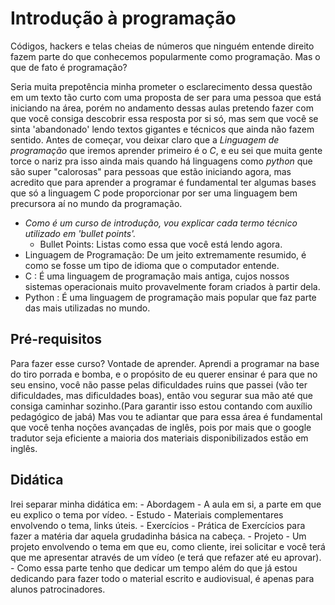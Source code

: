 # Introdução à programação

<p>
  Códigos, hackers e telas cheias de números que ninguém entende direito fazem parte do que conhecemos popularmente como programação. Mas o que de fato é programação?<br>

  Seria muita prepotência minha prometer o esclarecimento dessa questão em um texto tão curto com uma proposta de ser para uma pessoa que está iniciando na área, porém no andamento dessas aulas pretendo fazer com que você consiga descobrir essa resposta por si só, mas sem que você se sinta 'abandonado' lendo textos gigantes e técnicos que ainda não fazem sentido.
  Antes de começar, vou deixar claro que a *Linguagem de programação* que iremos aprender primeiro é o *C*, e eu sei que muita gente torce o nariz pra isso ainda mais quando há linguagens como *python* que são super "calorosas" para pessoas que estão iniciando agora, mas acredito que para aprender a programar é fundamental ter algumas bases que só a linguagem C pode proporcionar por ser uma linguagem bem precursora aí no mundo da programação.
  - *Como é um curso de introdução, vou explicar *cada* termo técnico utilizado em 'bullet points'.*
    - Bullet Points: Listas como essa que você está lendo agora.
  - Linguagem de Programação: De um jeito extremamente resumido, é como se fosse um tipo de idioma que o computador entende.
  - C : É uma linguagem de programação mais antiga, cujos nossos sistemas operacionais muito provavelmente foram criados à partir dela.
  - Python : É uma linguagem de programação mais popular que faz parte das mais utilizadas no mundo.
</p>

## Pré-requisitos

<p>
  Para fazer esse curso? Vontade de aprender. Aprendi a programar na base do tiro porrada e bomba, e o propósito de eu querer ensinar é para que no seu ensino, você não passe pelas dificuldades ruins que passei (vão ter dificuldades, mas dificuldades boas), então vou segurar sua mão até que consiga caminhar sozinho.(Para garantir isso estou contando com auxílio pedagógico de jabá)
  Mas vou te adiantar que para essa área é fundamental que você tenha noções avançadas de inglês, pois por mais que o google tradutor seja eficiente a maioria dos materiais disponibilizados estão em inglês.
</p>

## Didática
<p>
  Irei separar minha didática em:
    - Abordagem
      - A aula em si, a parte em que eu explico o tema por vídeo.
    - Estudo
      - Materiais complementares envolvendo o tema, links úteis.
    - Exercícios
      - Prática de Exercícios para fazer a matéria dar aquela grudadinha básica na cabeça.
    - Projeto
      - Um projeto envolvendo o tema em que eu, como cliente, irei solicitar e você terá que me apresentar através de um vídeo (e terá que refazer até eu aprovar).
      - Como essa parte tenho que dedicar um tempo além do que já estou dedicando para fazer todo o material escrito e audiovisual, é apenas para alunos patrocinadores.
</p>
